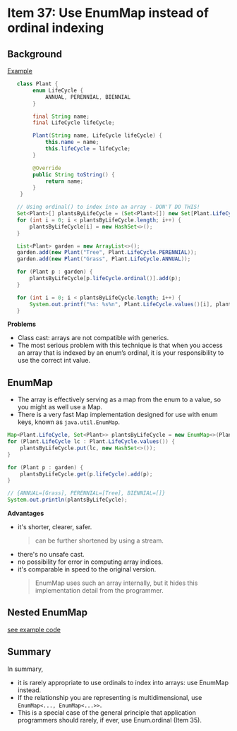 # Item 37: Use EnumMap instead of ordinal indexing

## Background

[Example](../main/src/java/com/effectivejava/ch06_enums_annotations/Item37_EnumMap.java)

``` java
   class Plant {
        enum LifeCycle {
            ANNUAL, PERENNIAL, BIENNIAL
        }

        final String name;
        final LifeCycle lifeCycle;

        Plant(String name, LifeCycle lifeCycle) {
            this.name = name;
            this.lifeCycle = lifeCycle;
        }

        @Override
        public String toString() {
            return name;
        }
    }

   // Using ordinal() to index into an array - DON'T DO THIS!
   Set<Plant>[] plantsByLifeCycle = (Set<Plant>[]) new Set[Plant.LifeCycle.values().length];
   for (int i = 0; i < plantsByLifeCycle.length; i++) {
       plantsByLifeCycle[i] = new HashSet<>();
   }

   List<Plant> garden = new ArrayList<>();
   garden.add(new Plant("Tree", Plant.LifeCycle.PERENNIAL));
   garden.add(new Plant("Grass", Plant.LifeCycle.ANNUAL));

   for (Plant p : garden) {
       plantsByLifeCycle[p.lifeCycle.ordinal()].add(p);
   }

   for (int i = 0; i < plantsByLifeCycle.length; i++) {
       System.out.printf("%s: %s%n", Plant.LifeCycle.values()[i], plantsByLifeCycle[i]);
   }

```

**Problems**
- Class cast: arrays are not compatible with generics.
- The most serious problem with this technique is that when you access an array that is indexed by an enum’s ordinal,
it is your responsibility to use the correct int value.

## EnumMap

- The array is effectively serving as a map from the enum to a value, so you might as well use a Map.
- There is a very fast Map implementation designed for use with enum keys, known as `java.util.EnumMap`.

``` java
Map<Plant.LifeCycle, Set<Plant>> plantsByLifeCycle = new EnumMap<>(Plant.LifeCycle.class);
for (Plant.LifeCycle lc : Plant.LifeCycle.values()) {
    plantsByLifeCycle.put(lc, new HashSet<>());
}

for (Plant p : garden) {
    plantsByLifeCycle.get(p.lifeCycle).add(p);
}

// {ANNUAL=[Grass], PERENNIAL=[Tree], BIENNIAL=[]}
System.out.println(plantsByLifeCycle);
```


**Advantages**
- it's shorter, clearer, safer.
  > can be further shortened by using a stream.
- there's no unsafe cast.
- no possibility for error in computing array indices.
- it's comparable in speed to the original version.
  > EnumMap uses such an array internally, but it hides this implementation detail from the programmer.

## Nested EnumMap
[see example code](../main/src/java/com/effectivejava/ch06_enums_annotations/Item37_NestedEnumMap.java)


## Summary
In summary,
- it is rarely appropriate to use ordinals to index into arrays: use EnumMap instead.
- If the relationship you are representing is multidimensional, use `EnumMap<..., EnumMap<...>>`.
- This is a special case of the general principle that application programmers should rarely, if ever, use Enum.ordinal (Item 35).
